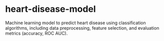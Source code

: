 # heart-disease-model
Machine learning model to predict heart disease using classification algorithms, including data preprocessing, feature selection, and evaluation metrics (accuracy, ROC AUC).
